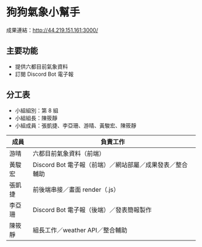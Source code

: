 # 狗狗氣象小幫手

成果連結：http://44.219.151.161:3000/

## 主要功能

- 提供六都目前氣象資料
- 訂閱 Discord Bot 電子報

## 分工表

- 小組組別：第 8 組
- 小組組長：陳筱靜
- 小組成員：張凱捷、李亞珊、游晴、黃駿宏、陳筱靜

| 成員   | 負責工作                                                 |
| ------ | -------------------------------------------------------- |
| 游晴   | 六都目前氣象資料（前端）                                 |
| 黃駿宏 | Discord Bot 電子報（前端）／網站部屬／成果發表／整合輔助 |
| 張凱捷 | 前後端串接／畫面 render（.js）                           |
| 李亞珊 | Discord Bot 電子報（後端）／發表簡報製作                 |
| 陳筱靜 | 組長工作／weather API／整合輔助                          |

